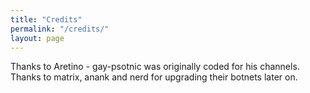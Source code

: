 ```yaml
---
title: "Credits"
permalink: "/credits/"
layout: page
---
```

Thanks to Aretino - gay-psotnic was originally coded for his channels.
<br>
Thanks to matrix, anank and nerd for upgrading their botnets later on.
